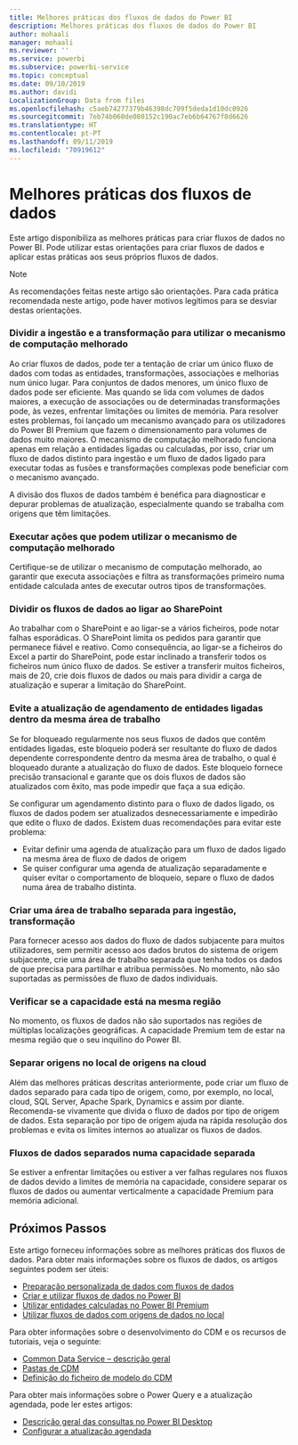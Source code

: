 ```yaml
---
title: Melhores práticas dos fluxos de dados do Power BI
description: Melhores práticas dos fluxos de dados do Power BI
author: mohaali
manager: mohaali
ms.reviewer: ''
ms.service: powerbi
ms.subservice: powerbi-service
ms.topic: conceptual
ms.date: 09/10/2019
ms.author: davidi
LocalizationGroup: Data from files
ms.openlocfilehash: c5aeb74277379b46398dc709f5deda1d10dc0926
ms.sourcegitcommit: 7eb74b060de080152c190ac7eb6b64767f8d6626
ms.translationtype: HT
ms.contentlocale: pt-PT
ms.lasthandoff: 09/11/2019
ms.locfileid: "70919612"
---
```

# <a name="dataflows-best-practice"></a>Melhores práticas dos fluxos de dados

Este artigo disponibiliza as melhores práticas para criar fluxos de dados no Power BI. Pode utilizar estas orientações para criar fluxos de dados e aplicar estas práticas aos seus próprios fluxos de dados.

> [!NOTE]
> As recomendações feitas neste artigo são orientações. Para cada prática recomendada neste artigo, pode haver motivos legítimos para se desviar destas orientações. 
> 
> 

### <a name="split-ingestion-and-transformation-to-use-the-enhanced-compute-engine"></a>Dividir a ingestão e a transformação para utilizar o mecanismo de computação melhorado

Ao criar fluxos de dados, pode ter a tentação de criar um único fluxo de dados com todas as entidades, transformações, associações e melhorias num único lugar. Para conjuntos de dados menores, um único fluxo de dados pode ser eficiente. Mas quando se lida com volumes de dados maiores, a execução de associações ou de determinadas transformações pode, às vezes, enfrentar limitações ou limites de memória. Para resolver estes problemas, foi lançado um mecanismo avançado para os utilizadores do Power BI Premium que fazem o dimensionamento para volumes de dados muito maiores. O mecanismo de computação melhorado funciona apenas em relação a entidades ligadas ou calculadas, por isso, criar um fluxo de dados distinto para ingestão e um fluxo de dados ligado para executar todas as fusões e transformações complexas pode beneficiar com o mecanismo avançado.

A divisão dos fluxos de dados também é benéfica para diagnosticar e depurar problemas de atualização, especialmente quando se trabalha com origens que têm limitações.

### <a name="perform-actions-that-can-use-the-enhanced-compute-engine"></a>Executar ações que podem utilizar o mecanismo de computação melhorado

Certifique-se de utilizar o mecanismo de computação melhorado, ao garantir que executa associações e filtra as transformações primeiro numa entidade calculada antes de executar outros tipos de transformações.

### <a name="split-dataflows-when-connecting-to-sharepoint"></a>Dividir os fluxos de dados ao ligar ao SharePoint

Ao trabalhar com o SharePoint e ao ligar-se a vários ficheiros, pode notar falhas esporádicas. O SharePoint limita os pedidos para garantir que permanece fiável e reativo. Como consequência, ao ligar-se a ficheiros do Excel a partir do SharePoint, pode estar inclinado a transferir todos os ficheiros num único fluxo de dados. Se estiver a transferir muitos ficheiros, mais de 20, crie dois fluxos de dados ou mais para dividir a carga de atualização e superar a limitação do SharePoint.

### <a name="avoid-scheduling-refresh-for-linked-entities-inside-the-same-workspace"></a>Evite a atualização de agendamento de entidades ligadas dentro da mesma área de trabalho

Se for bloqueado regularmente nos seus fluxos de dados que contêm entidades ligadas, este bloqueio poderá ser resultante do fluxo de dados dependente correspondente dentro da mesma área de trabalho, o qual é bloqueado durante a atualização do fluxo de dados. Este bloqueio fornece precisão transacional e garante que os dois fluxos de dados são atualizados com êxito, mas pode impedir que faça a sua edição. 

Se configurar um agendamento distinto para o fluxo de dados ligado, os fluxos de dados podem ser atualizados desnecessariamente e impedirão que edite o fluxo de dados. Existem duas recomendações para evitar este problema: 

* Evitar definir uma agenda de atualização para um fluxo de dados ligado na mesma área de fluxo de dados de origem
* Se quiser configurar uma agenda de atualização separadamente e quiser evitar o comportamento de bloqueio, separe o fluxo de dados numa área de trabalho distinta.

### <a name="create-a-separate-workspace-for-ingestion-transformation"></a>Criar uma área de trabalho separada para ingestão, transformação

Para fornecer acesso aos dados do fluxo de dados subjacente para muitos utilizadores, sem permitir acesso aos dados brutos do sistema de origem subjacente, crie uma área de trabalho separada que tenha todos os dados de que precisa para partilhar e atribua permissões. No momento, não são suportadas as permissões de fluxo de dados individuais.

### <a name="ensure-capacity-is-in-the-same-region"></a>Verificar se a capacidade está na mesma região

No momento, os fluxos de dados não são suportados nas regiões de múltiplas localizações geográficas. A capacidade Premium tem de estar na mesma região que o seu inquilino do Power BI.

### <a name="separate-on-premises-sources-from-cloud-sources"></a>Separar origens no local de origens na cloud

Além das melhores práticas descritas anteriormente, pode criar um fluxo de dados separado para cada tipo de origem, como, por exemplo, no local, cloud, SQL Server, Apache Spark, Dynamics e assim por diante. Recomenda-se vivamente que divida o fluxo de dados por tipo de origem de dados. Esta separação por tipo de origem ajuda na rápida resolução dos problemas e evita os limites internos ao atualizar os fluxos de dados.

### <a name="separate-dataflows-into-a-separate-capacity"></a>Fluxos de dados separados numa capacidade separada

Se estiver a enfrentar limitações ou estiver a ver falhas regulares nos fluxos de dados devido a limites de memória na capacidade, considere separar os fluxos de dados ou aumentar verticalmente a capacidade Premium para memória adicional.

## <a name="next-steps"></a>Próximos Passos

Este artigo forneceu informações sobre as melhores práticas dos fluxos de dados. Para obter mais informações sobre os fluxos de dados, os artigos seguintes podem ser úteis:

* [Preparação personalizada de dados com fluxos de dados](service-dataflows-overview.md)
* [Criar e utilizar fluxos de dados no Power BI](service-dataflows-create-use.md)
* [Utilizar entidades calculadas no Power BI Premium](service-dataflows-computed-entities-premium.md)
* [Utilizar fluxos de dados com origens de dados no local](service-dataflows-on-premises-gateways.md)

Para obter informações sobre o desenvolvimento do CDM e os recursos de tutoriais, veja o seguinte:
* [Common Data Service – descrição geral](https://docs.microsoft.com/powerapps/common-data-model/overview)
* [Pastas de CDM](https://go.microsoft.com/fwlink/?linkid=2045304)
* [Definição do ficheiro de modelo do CDM](https://go.microsoft.com/fwlink/?linkid=2045521)


Para obter mais informações sobre o Power Query e a atualização agendada, pode ler estes artigos:
* [Descrição geral das consultas no Power BI Desktop](desktop-query-overview.md)
* [Configurar a atualização agendada](refresh-scheduled-refresh.md)
